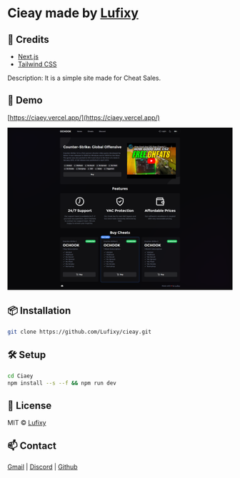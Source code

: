 # Cieay made by [Lufixy](https://github.com/Lufixy)

## 📝 Credits

 - [Next.js](https://nextjs.org/)
 - [Tailwind CSS](https://tailwindcss.com/)
 
 Description: It is a simple site made for Cheat Sales.
## 🚀 Demo

[https://ciaey.vercel.app/](https://ciaey.vercel.app/)

![Demo Screenshot](images/screenshot.png)
## 📦 Installation

```bash 
git clone https://github.com/Lufixy/cieay.git
```

## 🛠 Setup

```bash
cd Ciaey
npm install --s --f && npm run dev
```

## 📄 License

MIT © [Lufixy](./LICENSE)

## 📫 Contact

[Gmail](mailto:mustafacan262d@gmail.com) |  [Discord](https://discord.com/users/243101949606625281) | [Github](https://github.com/Lufixy)

